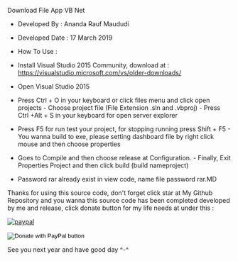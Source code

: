 Download File App VB
Net
 
* Developed By : Ananda Rauf Maududi 

* Developed Date : 17 March 2019 

* How To Use : 
- Install Visual Studio 2015 Community, download at : https://visualstudio.microsoft.com/vs/older-downloads/ 

- Open Visual Studio 2015 

- Press Ctrl + O in your keyboard or click files menu and click open projects - Choose project file (File Extension .sln and .vbproj) - Press Ctrl +Alt + S in your keyboard for open server explorer 

- Press F5 for run test your project, for stopping running press Shift + F5 - You wanna build to exe, please setting dashboard file by right click mouse and then choose properties 

- Goes to Compile and then choose release at Configuration. - Finally, Exit Properties Project and then click build (build nameproject) 

- Password rar already exist in view code, name file password rar.MD

Thanks for using this source code, don't forget click star at My Github Repository and you wanna this source code has been completed developed by me and release, click donate button for my life needs at under this :

[![paypal](https://www.paypalobjects.com/en_US/i/btn/btn_donateCC_LG.gif)](https://www.paypal.com/cgi-bin/webscr?cmd=_s-xclick&hosted_button_id=M2PAQFSADHMTA) <form action="https://www.paypal.com/cgi-bin/webscr" method="post" target="_top"> <input type="hidden" name="cmd" value="_s-xclick" /> <input type="hidden" name="hosted_button_id" value="M2PAQFSADHMTA" /> <input type="image" src="https://www.paypalobjects.com/en_US/i/btn/btn_donateCC_LG.gif" border="0" name="submit" title="PayPal - The safer, easier way to pay online!" alt="Donate with PayPal button"/> <img alt="" border="0" src="https://www.paypal.com/en_ZA/i/scr/pixel.gif" width="1" height="1"/> </form> See you next year and have good day ^-^
